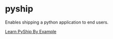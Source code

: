# pyship

Enables shipping a python application to end users.

[Learn PyShip By Example](https://github.com/jamesabel/pyshipexample)
